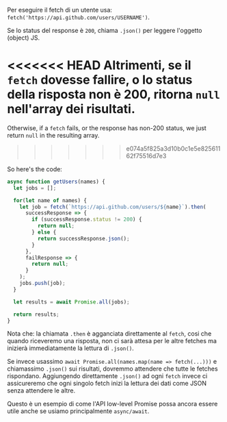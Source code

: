 
Per eseguire il fetch di un utente usa: `fetch('https://api.github.com/users/USERNAME')`.

Se lo status del response è `200`, chiama `.json()` per leggere l'oggetto (object) JS.

<<<<<<< HEAD
Altrimenti, se il `fetch` dovesse fallire, o lo status della risposta non è 200, ritorna `null` nell'array dei risultati.
=======
Otherwise, if a `fetch` fails, or the response has non-200 status, we just return `null` in the resulting array.
>>>>>>> e074a5f825a3d10b0c1e5e82561162f75516d7e3

So here's the code:

```js demo
async function getUsers(names) {
  let jobs = [];

  for(let name of names) {
    let job = fetch(`https://api.github.com/users/${name}`).then(
      successResponse => {
        if (successResponse.status != 200) {
          return null;
        } else {
          return successResponse.json();
        }
      },
      failResponse => {
        return null;
      }
    );
    jobs.push(job);
  }

  let results = await Promise.all(jobs);

  return results;
}
```

Nota che: la chiamata `.then` è agganciata direttamente al `fetch`, cosi che quando riceveremo una risposta, non ci sarà attesa per le altre fetches ma inizierà immediatamente la lettura di `.json()`.

Se invece usassimo `await Promise.all(names.map(name => fetch(...)))` e chiamassimo `.json()` sui risultati, dovremmo attendere che tutte le fetches rispondano. Aggiungendo direttamente `.json()` ad ogni `fetch` invece ci assicureremo che ogni singolo fetch inizi la lettura dei dati come JSON senza attendere le altre.

Questo è un esempio di come l'API low-level Promise possa ancora essere utile anche se usiamo principalmente `async/await`.
